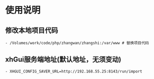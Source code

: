 # 使用说明

##  修改本地项目代码
    - /Volumes/work/code/php/zhangwan/zhangshi:/var/www # 替换项目代码

##  xhGui服务端地址(默认地址，无须变动)

    - XHGUI_CONFIG_SAVER_URL=http://192.168.55.25:8143/run/import

